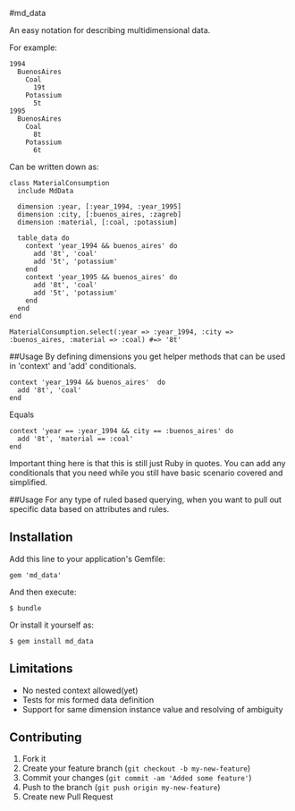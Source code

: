 #md_data

An easy notation for describing multidimensional data.

For example:

```
1994
  BuenosAires
    Coal
      19t
    Potassium
      5t
1995
  BuenosAires
    Coal
      8t
    Potassium
      6t
```

Can be written down as:

```
class MaterialConsumption
  include MdData

  dimension :year, [:year_1994, :year_1995]
  dimension :city, [:buenos_aires, :zagreb]
  dimension :material, [:coal, :potassium]

  table_data do
    context 'year_1994 && buenos_aires' do
      add '8t', 'coal'
      add '5t', 'potassium'
    end
    context 'year_1995 && buenos_aires' do
      add '8t', 'coal'
      add '5t', 'potassium'
    end
  end
end

MaterialConsumption.select(:year => :year_1994, :city => :buenos_aires, :material => :coal) #=> '8t'
```
##Usage
By defining dimensions you get helper methods that can be used in 'context' and 'add' conditionals.

```
context 'year_1994 && buenos_aires'  do
  add '8t', 'coal'
end
```

Equals

```
context 'year == :year_1994 && city == :buenos_aires' do
  add '8t', 'material == :coal'
end
```

Important thing here is that this is still just Ruby in quotes. You can add any conditionals that you need
while you still have basic scenario covered and simplified.

##Usage
For any type of ruled based querying, when you want to pull out specific data based on attributes and rules.

## Installation

Add this line to your application's Gemfile:

    gem 'md_data'

And then execute:

    $ bundle

Or install it yourself as:

    $ gem install md_data

## Limitations

* No nested context allowed(yet)
* Tests for mis formed data definition
* Support for same dimension instance value and resolving of ambiguity

## Contributing

1. Fork it
2. Create your feature branch (`git checkout -b my-new-feature`)
3. Commit your changes (`git commit -am 'Added some feature'`)
4. Push to the branch (`git push origin my-new-feature`)
5. Create new Pull Request
